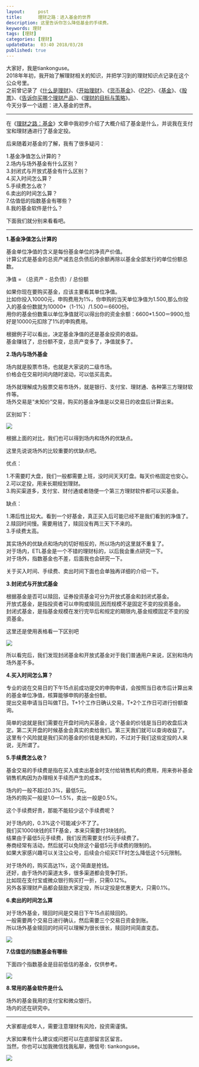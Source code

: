 ```yaml
---   
layout:     post  
title:      理财之路：进入基金的世界   
description: 这里告诉你怎么降低基金的手续费。    
keywords: 理财  
tags: [理财]  
categories: [理财]  
updateData:  03:40 2018/03/28
published: true  
---  
```

 
大家好，我是tiankonguse。  
2018年年初，我开始了解理财相关的知识，并把学习到的理财知识点记录在这个公众号里。  
之前曾记录了《[什么是理财](http://mp.weixin.qq.com/s/jghH-D6CC_mGEFkkNnvC3A)》、《[开始理财](https://mp.weixin.qq.com/s/1ZHyd_FAOsqTbAJqWgntLg)》、《[货币基金](http://mp.weixin.qq.com/s/Nc-qiTOzYVg_tpG21j4AZQ)》、《[P2P](http://mp.weixin.qq.com/s/e0Pm_-9KoLjF6LjQ3P22FA)》、《[基金](http://mp.weixin.qq.com/s/mPUr6w55USFTcEWCyhd00A)》、《[股票](http://mp.weixin.qq.com/s/CLE5wOSFrM1n_sbHqp325A)》、《[告诉你买哪个理财产品](https://mp.weixin.qq.com/s/TswyqhtGyxFLa_SFEy_-cw)》、《[理财的目标与策略](http://mp.weixin.qq.com/s/a1gFvWWI5Ei6ROmTdNnoiQ)》。  
今天分享一个话题：进入基金的世界。    


***  


在《[理财之路：基金](http://mp.weixin.qq.com/s/mPUr6w55USFTcEWCyhd00A)》文章中我初步介绍了大概介绍了基金是什么，并说我在支付宝和理财通进行了基金定投。  


后来随着对基金的了解，我有了很多疑问：  

  
1.基金净值怎么计算的？  
2.场内与场外基金有什么区别？  
3.封闭式与开放式基金有什么区别？  
4.买入时间怎么算？  
5.手续费怎么收？  
6.卖出的时间怎么算？  
7.估值低的指数基金有哪些？  
8.我的基金软件是什么？  


下面我们就分别来看看吧。  


***  


**1.基金净值怎么计算的**  


基金单位净值的含义是每份基金单位的净资产价值。  
计算公式是基金的总资产减去总负债后的余额再除以基金全部发行的单位份额总数。  


净值 = （总资产 - 总负债）/ 总份额   


如果你现在要购买基金，应该主要看其单位净值。  
比如你投入10000元，申购费用为1%，你申购的当天单位净值为1.500,那么你投入的基金份数就为10000*（1-1%）/1.500＝6600份。  
用你的基金份数乘以单位净值就可以得出你的资金余额：6600*1.500＝9900,恰好是10000元扣除了1%的申购费用。  


根据例子可以看出，决定基金净值的还是基金投资的收益。  
基金赚钱了，总份额不变，总资产变多了，净值就多了。  


**2.场内与场外基金**  


场内就是股票市场，也就是大家说的二级市场。  
价格会在交易时间内随时波动，可以低买高卖。  


场外就理解成为股票交易市场外，就是银行、支付宝、理财通、各种第三方理财软件等。  
场外交易是“未知价”交易，购买的基金净值是以交易日的收盘后计算出来。  


区别如下：  



![](https://res2018.tiankonguse.com/images/2018/03/20180328030311.png)  


根据上面的对比，我们也可以得到场内和场外的优缺点。  


这里先说说场外的比较重要的优缺点吧。  


优点：  


1.不需要盯大盘，我们一般都需要上班，没时间天天盯盘。每天价格固定也安心。  
2.可以定投，用来长期规划理财。  
3.购买渠道多，支付宝、财付通或者随便一个第三方理财软件都可以买基金。  


缺点：  


1.滞后性比较大。看到一个好基金，真正买入后可能已经不是我们看到的净值了。  
2.赎回时间慢。需要用钱了，赎回没有两三天下不来的。  
3.手续费太高。  


其实场外的优缺点和场内的切好相反的，所以场内的这里就不重复了。  
对于场内，ETL基金是一个不错的理财标的，以后我会重点研究一下。  
对于场外，指数基金也不差，后面我也会研究一下。  


关于买入时间、手续费、卖出时间下面也会单独再详细的介绍一下。  


**3.封闭式与开放式基金**  


根据基金是否可以赎回，证券投资基金可分为开放式基金和封闭式基金。    
开放式基金，是指投资者可以申购或赎回,因而规模不是固定不变的投资基金。    
封闭式基金，是指基金规模在发行完毕后和规定的期限内,基金规模固定不变的投资基金。  


这里还是使用表格看一下区别吧  


![](https://res2018.tiankonguse.com/images/2018/03/20180328030458.png)  


所以看完后，我们发现封闭基金和开放式基金对于我们普通用户来说，区别和场内场外差不多。  


**4.买入时间怎么算？**  


专业的说在交易日的下午15点前成功提交的申购申请，会按照当日收市后计算出来的基金单位净值，核算能够申购的基金份额。  
提出交易申请当日叫做T日。T+1个工作日确认交易，T+2个工作日可进行份额查询。  


简单的说就是我们需要在开盘时间内买基金，这个基金的价钱是当日的收盘后决定。第二天开盘的时候基金会真实的卖给我们。第三天我们就可以查询收益了。  
这里有个风险就是我们买的基金的价钱是未知的，不过对于我们这些定投的人来说，无所谓了。  


**5.手续费怎么收？**  


基金交易的手续费是指在买入或卖出基金时支付给销售机构的费用，用来弥补基金销售机构因为办理相关手续而产生的成本。  


场内的一般不超过0.3%，最低5元。  
场外的购买一般是1.0—1.5%，卖出一般是0.5%。  


这个手续费好贵，那能不能较少这个手续费呢？  


对于场内的，0.3%这个可能减少不了了。  
我们买1000块钱的ETF基金，本来只需要付3块钱的。  
结果由于最低5元手续费，我们反而需要支付5元手续费了。  
券商经常有活动，然后就可以免除这个最低5元手续费的限制的。  
如果大家感兴趣可以关注公众号，后续会介绍买ETF时怎么降低这个5元限制。  


对于场外的，购买高达1%，这个简直是抢钱。  
还好，由于场外的渠道太多，很多渠道都会竞争打折。  
比如现在支付宝或微众银行购买打一折，只需0.12%。  
另外各家理财产品都会鼓励大家定投，所以定投是优惠更大，只需0.1%。  


**6.卖出的时间怎么算**  

对于场外基金，赎回时间是交易日下午15点前赎回的。  
一般需要两个交易日进行确认，然后需要三个交易日资金到账。  
所以场外基金赎回的时间可以理解为很长很长，赎回时间简直变态。  


![](https://res2018.tiankonguse.com/images/2018/03/20180328030605.png) 

**7.估值低的指数基金有哪些**  


下面四个指数基金是目前低估的基金，仅供参考。 


![](https://res2018.tiankonguse.com/images/2018/03/20180328030642.jpg) 



**8.常用的基金软件是什么**  

场外的基金我用的支付宝和微众银行。  
场内的还在研究中。  


***  


大家都是成年人，需要注意理财有风险，投资需谨慎。  


大家如果有什么建议或问题可以在底部留言区留言。  
当然，你也可以加我微信找我私聊，微信号: tiankonguse。  

![](https://res2018.tiankonguse.com/images/tiankonguse-support.png)  


